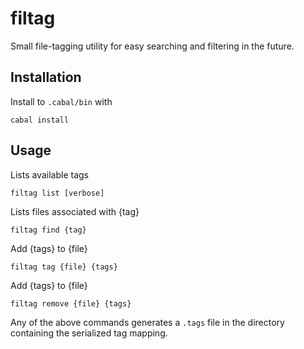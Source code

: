 # filtag
Small file-tagging utility for easy searching and filtering in the future.

## Installation
Install to `.cabal/bin` with
```
cabal install
```

## Usage
Lists available tags
```
filtag list [verbose]
```

Lists files associated with {tag}
```
filtag find {tag}
```

Add {tags} to {file}
```
filtag tag {file} {tags}
```

Add {tags} to {file}
```
filtag remove {file} {tags}
```

Any of the above commands
generates a `.tags` file in the directory
containing the serialized tag mapping.

